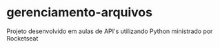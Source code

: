 # gerenciamento-arquivos
Projeto desenvolvido em aulas de API's utilizando Python ministrado por Rocketseat
